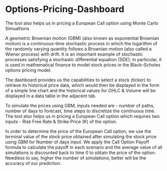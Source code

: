 # Options-Pricing-Dashboard

The tool also helps us in pricing a European Call option using Monte Carlo Simualtions

A geometric Brownian motion (GBM) (also known as exponential Brownian motion) is a continuous-time stochastic process in which the logarithm of the randomly varying quantity follows a Brownian motion (also called a Wiener process) with drift. It is an important example of stochastic processes satisfying a stochastic differential equation (SDE); in particular, it is used in mathematical finance to model stock prices in the Black–Scholes options pricing model.

The dashboard provides us the capabilities to select a stock (ticker) to retrieve its historical price data, which would then be displayed in the form of a simple line chart and the historical values for OHLC & Volume will be displayed in a data table in the adjacent tab.

To simulate the prices using GBM, inputs needed are - number of paths, number of days to forecast, time steps to discretize the continuous time. The tool also helps us in pricing a European Call option which requires two inputs - Risk Free Rate & Strike Price (K) of the option.

In order to determine the price of the European Call option, we use the terminal value of the stock price obtained after simulating the stock price using GBM for Number of days input. We apply the Call Option Payoff formula to calculate the payoff in each scenario and the average value of all simulations is discounted back to time 0 to obtain the price of the option. Needless to say, higher the number of simulations, better will be the accuracy of our prediction.
